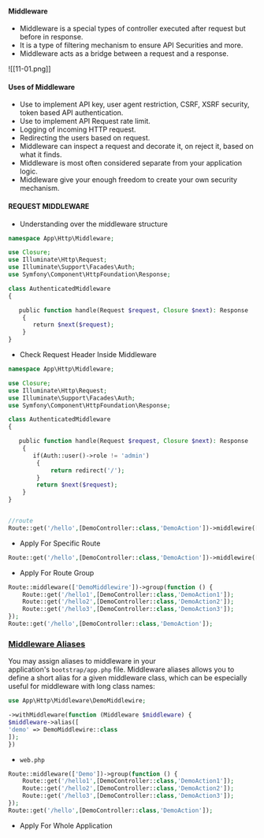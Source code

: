#### Middleware
* Middleware is a special types of controller executed after request but before in response.
* It is a type of filtering mechanism to ensure API Securities and more.
* Middleware acts as a bridge between a request and a response.

![[11-01.png]]
#### Uses of Middleware
* Use to implement API key, user agent restriction, CSRF, XSRF security, token based API authentication.
* Use to implement API Request rate limit.
* Logging of incoming HTTP request.
* Redirecting the users based on request.
* Middleware can inspect a request and decorate it, on reject it, based on what it finds.
* Middleware is most often considered separate from your application logic.
* Middleware give your enough freedom to create your own security mechanism.

#### REQUEST MIDDLEWARE
* Understanding over the middleware structure

```php
namespace App\Http\Middleware;

use Closure;
use Illuminate\Http\Request;
use Illuminate\Support\Facades\Auth;
use Symfony\Component\HttpFoundation\Response;

class AuthenticatedMiddleware
{

   public function handle(Request $request, Closure $next): Response
    {
       return $next($request);
    }
}
```

* Check Request Header Inside Middleware

```php
namespace App\Http\Middleware;

use Closure;
use Illuminate\Http\Request;
use Illuminate\Support\Facades\Auth;
use Symfony\Component\HttpFoundation\Response;

class AuthenticatedMiddleware
{

   public function handle(Request $request, Closure $next): Response
    {
       if(Auth::user()->role != 'admin')
        {
            return redirect('/');
        }
        return $next($request);
    }
}


//route
Route::get('/hello',[DemoController::class,'DemoAction'])->middlewire([DemoMiddlewire::class]);
```

* Apply For Specific Route
```php
Route::get('/hello',[DemoController::class,'DemoAction'])->middlewire([DemoMiddlewire::class]);
```

* Apply For Route Group
```php
Route::middleware(['DemoMiddlewire'])->group(function () {
	Route::get('/hello1',[DemoController::class,'DemoAction1']);
	Route::get('/hello2',[DemoController::class,'DemoAction2']);
	Route::get('/hello3',[DemoController::class,'DemoAction3']);
});
Route::get('/hello',[DemoController::class,'DemoAction']);
```

### [Middleware Aliases](https://laravel.com/docs/11.x/middleware#middleware-aliases)
You may assign aliases to middleware in your application's `bootstrap/app.php` file. Middleware aliases allows you to define a short alias for a given middleware class, which can be especially useful for middleware with long class names:

```php
use App\Http\Middleware\DemoMiddlewire;

->withMiddleware(function (Middleware $middleware) {
$middleware->alias([
'demo' => DemoMiddlewire::class
]);
})
```
* `web.php`
```php
Route::middleware(['Demo'])->group(function () {
	Route::get('/hello1',[DemoController::class,'DemoAction1']);
	Route::get('/hello2',[DemoController::class,'DemoAction2']);
	Route::get('/hello3',[DemoController::class,'DemoAction3']);
});
Route::get('/hello',[DemoController::class,'DemoAction']);
```

* Apply For Whole Application

```php

```